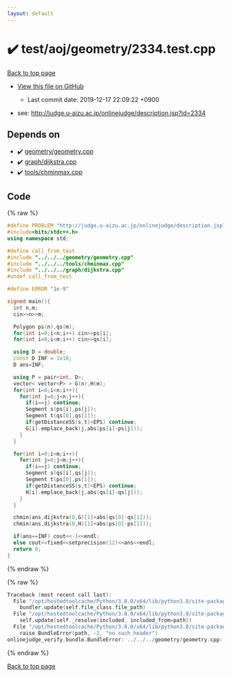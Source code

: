 ```yaml
---
layout: default
---
```


<!-- mathjax config similar to math.stackexchange -->
<script type="text/javascript" async
  src="https://cdnjs.cloudflare.com/ajax/libs/mathjax/2.7.5/MathJax.js?config=TeX-MML-AM_CHTML">
</script>
<script type="text/x-mathjax-config">
  MathJax.Hub.Config({
    TeX: { equationNumbers: { autoNumber: "AMS" }},
    tex2jax: {
      inlineMath: [ ['$','$'] ],
      processEscapes: true
    },
    "HTML-CSS": { matchFontHeight: false },
    displayAlign: "left",
    displayIndent: "2em"
  });
</script>

<script type="text/javascript" src="https://cdnjs.cloudflare.com/ajax/libs/jquery/3.4.1/jquery.min.js"></script>
<script src="https://cdn.jsdelivr.net/npm/jquery-balloon-js@1.1.2/jquery.balloon.min.js" integrity="sha256-ZEYs9VrgAeNuPvs15E39OsyOJaIkXEEt10fzxJ20+2I=" crossorigin="anonymous"></script>
<script type="text/javascript" src="../../../../assets/js/copy-button.js"></script>
<link rel="stylesheet" href="../../../../assets/css/copy-button.css" />


# :heavy_check_mark: test/aoj/geometry/2334.test.cpp

<a href="../../../../index.html">Back to top page</a>

* <a href="{{ site.github.repository_url }}/blob/master/test/aoj/geometry/2334.test.cpp">View this file on GitHub</a>
    - Last commit date: 2019-12-17 22:09:22 +0900


* see: <a href="http://judge.u-aizu.ac.jp/onlinejudge/description.jsp?id=2334">http://judge.u-aizu.ac.jp/onlinejudge/description.jsp?id=2334</a>


## Depends on

* :heavy_check_mark: <a href="../../../../library/geometry/geometry.cpp.html">geometry/geometry.cpp</a>
* :heavy_check_mark: <a href="../../../../library/graph/dijkstra.cpp.html">graph/dijkstra.cpp</a>
* :heavy_check_mark: <a href="../../../../library/tools/chminmax.cpp.html">tools/chminmax.cpp</a>


## Code

<a id="unbundled"></a>
{% raw %}
```cpp
#define PROBLEM "http://judge.u-aizu.ac.jp/onlinejudge/description.jsp?id=2334"
#include<bits/stdc++.h>
using namespace std;

#define call_from_test
#include "../../../geometry/geometry.cpp"
#include "../../../tools/chminmax.cpp"
#include "../../../graph/dijkstra.cpp"
#undef call_from_test

#define ERROR "1e-9"

signed main(){
  int n,m;
  cin>>n>>m;

  Polygon ps(n),qs(m);
  for(int i=0;i<n;i++) cin>>ps[i];
  for(int i=0;i<m;i++) cin>>qs[i];

  using D = double;
  const D INF = 1e18;
  D ans=INF;

  using P = pair<int, D>;
  vector< vector<P> > G(n),H(m);
  for(int i=0;i<n;i++){
    for(int j=0;j<n;j++){
      if(i==j) continue;
      Segment s(ps[i],ps[j]);
      Segment t(qs[0],qs[1]);
      if(getDistanceSS(s,t)<EPS) continue;
      G[i].emplace_back(j,abs(ps[i]-ps[j]));
    }
  }

  for(int i=0;i<m;i++){
    for(int j=0;j<m;j++){
      if(i==j) continue;
      Segment s(qs[i],qs[j]);
      Segment t(ps[0],ps[1]);
      if(getDistanceSS(s,t)<EPS) continue;
      H[i].emplace_back(j,abs(qs[i]-qs[j]));
    }
  }

  chmin(ans,dijkstra(0,G)[1]+abs(qs[0]-qs[1]));
  chmin(ans,dijkstra(0,H)[1]+abs(ps[0]-ps[1]));

  if(ans==INF) cout<<-1<<endl;
  else cout<<fixed<<setprecision(12)<<ans<<endl;
  return 0;
}

```
{% endraw %}

<a id="bundled"></a>
{% raw %}
```cpp
Traceback (most recent call last):
  File "/opt/hostedtoolcache/Python/3.8.0/x64/lib/python3.8/site-packages/onlinejudge_verify/docs.py", line 339, in write_contents
    bundler.update(self.file_class.file_path)
  File "/opt/hostedtoolcache/Python/3.8.0/x64/lib/python3.8/site-packages/onlinejudge_verify/bundle.py", line 150, in update
    self.update(self._resolve(included, included_from=path))
  File "/opt/hostedtoolcache/Python/3.8.0/x64/lib/python3.8/site-packages/onlinejudge_verify/bundle.py", line 52, in _resolve
    raise BundleError(path, -1, "no such header")
onlinejudge_verify.bundle.BundleError: ../../../geometry/geometry.cpp: line -1: no such header

```
{% endraw %}

<a href="../../../../index.html">Back to top page</a>

